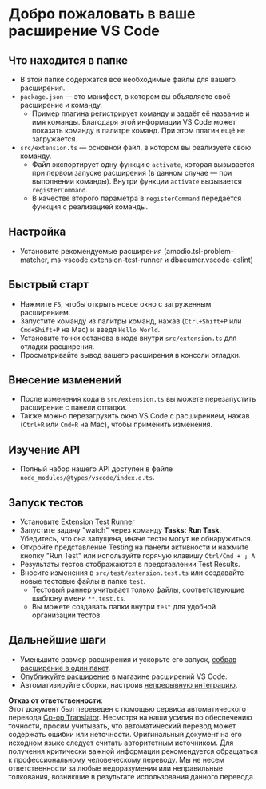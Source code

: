 <!--
CO_OP_TRANSLATOR_METADATA:
{
  "original_hash": "62b2632720dd39ef391d6b60b9b4bfb8",
  "translation_date": "2025-07-16T17:33:58+00:00",
  "source_file": "code/09.UpdateSamples/Aug/vscode/phiext/vsc-extension-quickstart.md",
  "language_code": "ru"
}
-->
# Добро пожаловать в ваше расширение VS Code

## Что находится в папке

* В этой папке содержатся все необходимые файлы для вашего расширения.
* `package.json` — это манифест, в котором вы объявляете своё расширение и команду.
  * Пример плагина регистрирует команду и задаёт её название и имя команды. Благодаря этой информации VS Code может показать команду в палитре команд. При этом плагин ещё не загружается.
* `src/extension.ts` — основной файл, в котором вы реализуете свою команду.
  * Файл экспортирует одну функцию `activate`, которая вызывается при первом запуске расширения (в данном случае — при выполнении команды). Внутри функции `activate` вызывается `registerCommand`.
  * В качестве второго параметра в `registerCommand` передаётся функция с реализацией команды.

## Настройка

* Установите рекомендуемые расширения (amodio.tsl-problem-matcher, ms-vscode.extension-test-runner и dbaeumer.vscode-eslint)

## Быстрый старт

* Нажмите `F5`, чтобы открыть новое окно с загруженным расширением.
* Запустите команду из палитры команд, нажав (`Ctrl+Shift+P` или `Cmd+Shift+P` на Mac) и введя `Hello World`.
* Установите точки останова в коде внутри `src/extension.ts` для отладки расширения.
* Просматривайте вывод вашего расширения в консоли отладки.

## Внесение изменений

* После изменения кода в `src/extension.ts` вы можете перезапустить расширение с панели отладки.
* Также можно перезагрузить окно VS Code с расширением, нажав (`Ctrl+R` или `Cmd+R` на Mac), чтобы применить изменения.

## Изучение API

* Полный набор нашего API доступен в файле `node_modules/@types/vscode/index.d.ts`.

## Запуск тестов

* Установите [Extension Test Runner](https://marketplace.visualstudio.com/items?itemName=ms-vscode.extension-test-runner)
* Запустите задачу "watch" через команду **Tasks: Run Task**. Убедитесь, что она запущена, иначе тесты могут не обнаружиться.
* Откройте представление Testing на панели активности и нажмите кнопку "Run Test" или используйте горячую клавишу `Ctrl/Cmd + ; A`
* Результаты тестов отображаются в представлении Test Results.
* Вносите изменения в `src/test/extension.test.ts` или создавайте новые тестовые файлы в папке `test`.
  * Тестовый раннер учитывает только файлы, соответствующие шаблону имени `**.test.ts`.
  * Вы можете создавать папки внутри `test` для удобной организации тестов.

## Дальнейшие шаги

* Уменьшите размер расширения и ускорьте его запуск, [собрав расширение в один пакет](https://code.visualstudio.com/api/working-with-extensions/bundling-extension).
* [Опубликуйте расширение](https://code.visualstudio.com/api/working-with-extensions/publishing-extension) в магазине расширений VS Code.
* Автоматизируйте сборки, настроив [непрерывную интеграцию](https://code.visualstudio.com/api/working-with-extensions/continuous-integration).

**Отказ от ответственности**:  
Этот документ был переведен с помощью сервиса автоматического перевода [Co-op Translator](https://github.com/Azure/co-op-translator). Несмотря на наши усилия по обеспечению точности, просим учитывать, что автоматический перевод может содержать ошибки или неточности. Оригинальный документ на его исходном языке следует считать авторитетным источником. Для получения критически важной информации рекомендуется обращаться к профессиональному человеческому переводу. Мы не несем ответственности за любые недоразумения или неправильные толкования, возникшие в результате использования данного перевода.